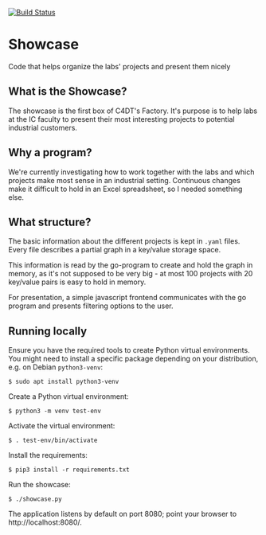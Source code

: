 [![Build Status](https://travis-ci.com/c4dt/showcase.svg?token=eGgaGnqUTtqEwfsaYsLd&branch=master)](https://travis-ci.com/c4dt/showcase)

# Showcase

Code that helps organize the labs' projects and present them nicely

## What is the Showcase?

The showcase is the first box of C4DT's Factory. It's purpose is to help labs at the IC faculty
to present their most interesting projects to potential industrial customers.

## Why a program?

We're currently investigating how to work together with the labs and which projects make most
sense in an industrial setting. Continuous changes make it difficult to hold in an Excel spreadsheet,
so I needed something else.

## What structure?

The basic information about the different projects is kept in `.yaml` files. Every file describes a
partial graph in a key/value storage space.

This information is read by the go-program to create and hold the graph in memory, as it's not supposed
to be very big - at most 100 projects with 20 key/value pairs is easy to hold in memory.

For presentation, a simple javascript frontend communicates with the go program and presents filtering
options to the user.

## Running locally

Ensure you have the required tools to create Python virtual environments. You might need to install a specific package depending on your distribution, e.g. on Debian `python3-venv`:
```
$ sudo apt install python3-venv
```

Create a Python virtual environment:
```
$ python3 -m venv test-env
```

Activate the virtual environment:
```
$ . test-env/bin/activate
```

Install the requirements:
```
$ pip3 install -r requirements.txt
```

Run the showcase:
```
$ ./showcase.py
```

The application listens by default on port 8080; point your browser to http://localhost:8080/.
